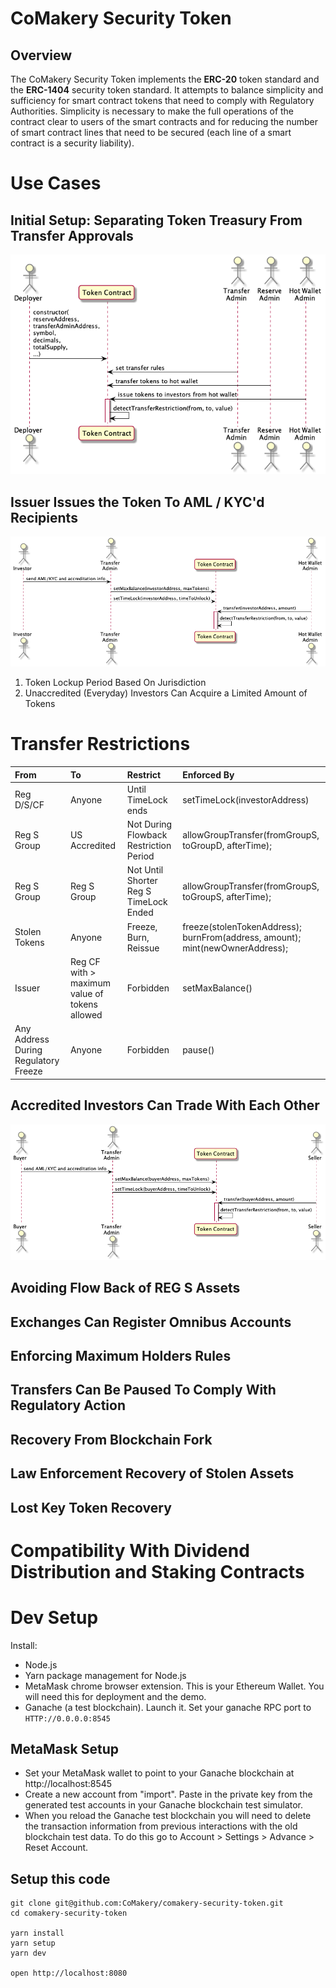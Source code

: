 # CoMakery Security Token

## Overview

The CoMakery Security Token implements the **ERC-20** token standard and the **ERC-1404** security token standard. It attempts to balance simplicity and sufficiency for smart contract tokens that need to comply with Regulatory Authorities. Simplicity is necessary to make the full operations of the contract clear to users of the smart contracts and for reducing the number of smart contract lines that need to be secured (each line of a smart contract is a security liability).

# Use Cases

## Initial Setup: Separating Token Treasury From Transfer Approvals

![](docs/plant-uml-diagrams/setup.png)


## Issuer Issues the Token To AML / KYC'd Recipients

![](docs/plant-uml-diagrams/basic-issuance.png)

1. Token Lockup Period Based On Jurisdiction
1. Unaccredited (Everyday) Investors Can Acquire a Limited Amount of Tokens

# Transfer Restrictions

| From | To | Restrict | Enforced By |
|:-|:-|:-|:-|
| Reg D/S/CF | Anyone | Until TimeLock ends | setTimeLock(investorAddress)
| Reg S Group | US Accredited | Not During Flowback Restriction Period | allowGroupTransfer(fromGroupS, toGroupD, afterTime); |
| Reg S Group | Reg S Group | Not Until Shorter Reg S TimeLock Ended | allowGroupTransfer(fromGroupS, toGroupS, afterTime); |
| Stolen Tokens | Anyone | Freeze, Burn, Reissue| freeze(stolenTokenAddress);<br /> burnFrom(address, amount);<br />mint(newOwnerAddress); |
| Issuer | Reg CF with > maximum value of tokens allowed | Forbidden | setMaxBalance() |
| Any Address During Regulatory Freeze| Anyone | Forbidden | pause() |

## Accredited Investors Can Trade With Each Other

![](docs/plant-uml-diagrams/p2p-trade.png)

## Avoiding Flow Back of REG S Assets

## Exchanges Can Register Omnibus Accounts

## Enforcing Maximum Holders Rules

## Transfers Can Be Paused To Comply With Regulatory Action

## Recovery From Blockchain Fork

## Law Enforcement Recovery of Stolen Assets

## Lost Key Token Recovery

# Compatibility With Dividend Distribution and Staking Contracts

# Dev Setup

Install: 

* Node.js
* Yarn package management for Node.js
* MetaMask chrome browser extension. This is your Ethereum Wallet. You will need this for deployment and the demo.
* Ganache (a test blockchain). Launch it. Set your ganache RPC port to `HTTP://0.0.0.0:8545`

## MetaMask Setup

* Set your MetaMask wallet to point to your Ganache blockchain at http://localhost:8545
* Create a new account from "import". Paste in the private key from the generated test accounts in your Ganache blockchain test simulator.
* When you reload the Ganache test blockchain you will need to delete the transaction information from previous interactions with the old blockchain test data. To do this go to Account > Settings > Advance > Reset Account.

## Setup this code
```
git clone git@github.com:CoMakery/comakery-security-token.git
cd comakery-security-token

yarn install
yarn setup
yarn dev

open http://localhost:8080
```

